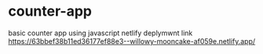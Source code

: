 # counter-app
basic counter app using javascript
netlify deplymwnt link
https://63bbef38b11ed36177ef88e3--willowy-mooncake-af059e.netlify.app/
